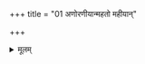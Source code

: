 +++
title = "01 अणोरणीयान्महतो महीयान्"

+++


<details><summary>मूलम्</summary>

अ॒णोरणी॑यान्मह॒तो मही॑यान्  
आ॒त्मा गुहा॑या॒न् निहि॑तोऽस्य ज॒न्तोः ।  
तम् अ॑क्रतुं पश्यति वीतशो॒को  
धा॒तुः  प्र॒सादा॑न् महि॒मान॑म् ईशम् ॥
</details>